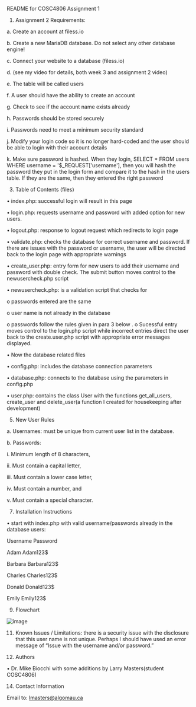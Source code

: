 README for COSC4806 Assignment 1
1.	Assignment 2 Requirements:
   
a.	Create an account at filess.io

b.	Create a new MariaDB database. Do not select any other database engine!

c.	Connect your website to a database (filess.io)

d.	(see my video for details, both week 3 and assignment 2 video)

e.	The table will be called users

f.	A user should have the ability to create an account

g.	Check to see if the account name exists already

h.	Passwords should be stored securely

i.	Passwords need to meet a minimum security standard

j.	Modify your login code so it is no longer hard-coded and the user should be able to login with their account details

k.	Make sure password is hashed. When they login, SELECT * FROM users WHERE username = '$_REQUEST['username'], then you will hash the password they put in the login form and compare it to the hash in the users table. If they are the same, then they entered the right password

3.	Table of Contents (files)
   
•	index.php: successful login will result in this page

•	login.php:  requests username and password with added option for new users.

•	logout.php: response to logout request which redirects to login page

•	validate.php:  checks the database for correct username and password.  If there are issues with the password or username, the user will be directed back to the login page with appropriate warnings

•	create_user.php:  entry form for new users to add their username and password with double check.  The submit button moves control to the newusercheck.php script

•	newusercheck.php: is a validation script that checks for

o	passwords entered are the same

o	user name is not already in the database

o	passwords follow the rules given in para 3 below
.
o	Sucessful entry moves control to the login.php script while incorrect entries direct the user back to the create.user.php script with appropriate error messages displayed.

•	Now the database related files

•	config.php:  includes the database connection parameters

•	database.php:  connects to the database using the parameters in config.php

•	user.php:  contains the class User with the functions get_all_users, create_user and delete_user(a function I created for housekeeping after development)

5.	New User Rules
   
a.	Usernames:  must be unique from current user list in the database.

b.	Passwords:

i.	Minimum length of 8 characters,

ii.	Must contain a capital letter,

iii.	Must contain a lower case letter,

iv.	Must contain a number, and

v.	Must contain a special character.

7. Installation Instructions
   
•	start with index.php with valid username/passwords already in the database users:

Username	Password

Adam	Adam123$

Barbara	Barbara123$

Charles	Charles123$

Donald	Donald123$

Emily	Emily123$


9. Flowchart
    
 ![image](https://github.com/user-attachments/assets/fb675921-dcde-46a1-9844-14d19388c237)

11. Known Issues / Limitations:  there is a security issue with the disclosure that this user name is not unique.  Perhaps I should have used an error message of “Issue with the username and/or password.”
    
13. Authors
    
•	Dr. Mike Biocchi with some additions by Larry Masters(student COSC4806)

14. Contact Information
    
Email to:  lmasters@algomau.ca

